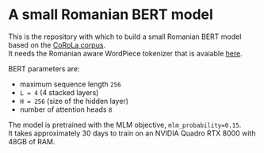# A small Romanian BERT model
This is the repository with which to build a small Romanian BERT model based on the [CoRoLa corpus](https://corola.racai.ro/).  
It needs the Romanian aware WordPiece tokenizer that is avaiable [here](https://github.com/racai-ai/ro-wordpiece-tokenizer).

BERT parameters are:
* maximum sequence length `256`
* `L = 4` (4 stacked layers)
* `Η = 256` (size of the hidden layer)
* number of attention heads `8`

The model is pretrained with the MLM objective, `mlm_probability=0.15`.  
It takes approximately 30 days to train on an NVIDIA Quadro RTX 8000 with 48GB of RAM.  
